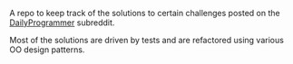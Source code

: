 A repo to keep track of the solutions to certain challenges posted on the
[DailyProgrammer](https://www.reddit.com/r/dailyprogrammer) subreddit. 

Most of the solutions are driven by tests and are refactored using various OO
design patterns.
